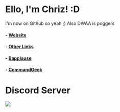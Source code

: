 <!-- <p align="center"><img src="https://chriz.shx.gg/58BhK9HHa.png" alt="logo"></p> -->

#  Ello, I'm Chriz! :D
I'm now on Github so yeah ;) 
Also DWAA is poggers

#### - [Website](https://chrizftw.cf)
#### - [Other Links](https://chrizftw.cf/links)
#### - [Bapplause](https://bapplause.xyz)
#### - [CommandGeek](https://commandgeek.com)

# Discord Server

<a href="dsc.gg/chriz" title="Discord server invite" alt="Discord server invite">
			<img src="https://discord.com/api/guilds/792898425376079913/embed.png?style=banner2"/>

